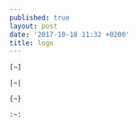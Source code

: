 ```yaml
---
published: true
layout: post
date: '2017-10-18 11:32 +0200'
title: logo
---
```

    [~]
    
    |~|

    {~}

    :~:
